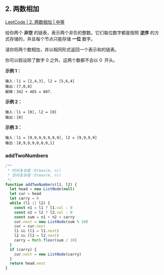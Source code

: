 ## 2. 两数相加

[LeetCode | 2. 两数相加 | 中等](https://leetcode-cn.com/problems/add-two-numbers/)

给你两个 **非空** 的链表，表示两个非负的整数。它们每位数字都是按照 **逆序** 的方式存储的，并且每个节点只能存储 **一位** 数字。

请你将两个数相加，并以相同形式返回一个表示和的链表。

你可以假设除了数字 0 之外，这两个数都不会以 0  开头。

**示例 1：**

```
输入：l1 = [2,4,3], l2 = [5,6,4]
输出：[7,0,8]
解释：342 + 465 = 807.
```

**示例 2：**

```
输入：l1 = [0], l2 = [0]
输出：[0]
```

**示例 3：**

```
输入：l1 = [9,9,9,9,9,9,9], l2 = [9,9,9,9]
输出：[8,9,9,9,0,0,0,1]
```

### addTwoNumbers

```js
/**
 * 时间复杂度：O(max(m, n))
 * 空间复杂度：O(max(m, n))
 */
function addTwoNumbers(l1, l2) {
  let head = new ListNode(null)
  let cur = head
  let carry = 0
  while (l1 || l2) {
    const n1 = l1 ? l1.val : 0
    const n2 = l2 ? l2.val : 0
    const sum = n1 + n2 + carry
    cur.next = new ListNode(sum % 10)
    cur = cur.next
    l1 && (l1 = l1.next)
    l2 && (l2 = l2.next)
    carry = Math.floor(sum / 10)
  }
  if (carry) {
    cur.next = new ListNode(carry)
  }
  return head.next
}
```
